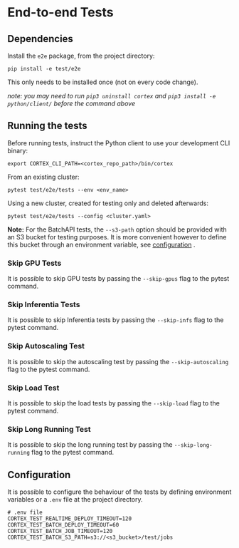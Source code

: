# End-to-end Tests

## Dependencies

Install the `e2e` package, from the project directory:

```shell
pip install -e test/e2e
```

This only needs to be installed once (not on every code change).

_note: you may need to run `pip3 uninstall cortex` and `pip3 install -e python/client/` before the command above_

## Running the tests

Before running tests, instruct the Python client to use your development CLI binary:

```shell
export CORTEX_CLI_PATH=<cortex_repo_path>/bin/cortex
```

From an existing cluster:

```shell
pytest test/e2e/tests --env <env_name>
```

Using a new cluster, created for testing only and deleted afterwards:

```shell
pytest test/e2e/tests --config <cluster.yaml>
```

**Note:** For the BatchAPI tests, the `--s3-path` option should be provided with an S3 bucket for testing purposes.
It is more convenient however to define this bucket through an environment variable, see [configuration](#configuration)
.

### Skip GPU Tests

It is possible to skip GPU tests by passing the `--skip-gpus` flag to the pytest command.

### Skip Inferentia Tests

It is possible to skip Inferentia tests by passing the `--skip-infs` flag to the pytest command.

### Skip Autoscaling Test

It is possible to skip the autoscaling test by passing the `--skip-autoscaling` flag to the pytest command.

### Skip Load Test

It is possible to skip the load tests by passing the `--skip-load` flag to the pytest command.

### Skip Long Running Test

It is possible to skip the long running test by passing the `--skip-long-running` flag to the pytest command.

## Configuration

It is possible to configure the behaviour of the tests by defining environment variables or a `.env` file at the project
directory.

```dotenv
# .env file
CORTEX_TEST_REALTIME_DEPLOY_TIMEOUT=120
CORTEX_TEST_BATCH_DEPLOY_TIMEOUT=60
CORTEX_TEST_BATCH_JOB_TIMEOUT=120
CORTEX_TEST_BATCH_S3_PATH=s3://<s3_bucket>/test/jobs
```

